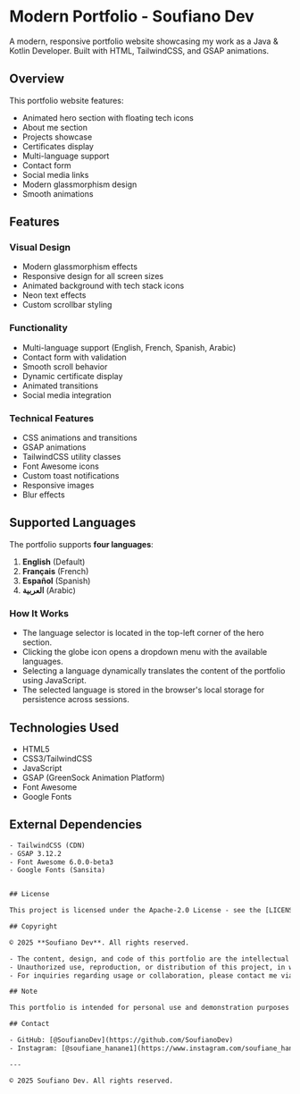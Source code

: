 # Modern Portfolio - Soufiano Dev

A modern, responsive portfolio website showcasing my work as a Java & Kotlin Developer. Built with HTML, TailwindCSS, and GSAP animations.

## Overview

This portfolio website features:
- Animated hero section with floating tech icons
- About me section
- Projects showcase
- Certificates display
- Multi-language support
- Contact form
- Social media links
- Modern glassmorphism design
- Smooth animations

## Features

### Visual Design
- Modern glassmorphism effects
- Responsive design for all screen sizes
- Animated background with tech stack icons
- Neon text effects
- Custom scrollbar styling

### Functionality
- Multi-language support (English, French, Spanish, Arabic)
- Contact form with validation
- Smooth scroll behavior
- Dynamic certificate display
- Animated transitions
- Social media integration

### Technical Features
- CSS animations and transitions
- GSAP animations
- TailwindCSS utility classes
- Font Awesome icons
- Custom toast notifications
- Responsive images
- Blur effects

## Supported Languages

The portfolio supports **four languages**:
1. **English** (Default)
2. **Français** (French)
3. **Español** (Spanish)
4. **العربية** (Arabic)

### How It Works
- The language selector is located in the top-left corner of the hero section.
- Clicking the globe icon opens a dropdown menu with the available languages.
- Selecting a language dynamically translates the content of the portfolio using JavaScript.
- The selected language is stored in the browser's local storage for persistence across sessions.


## Technologies Used

- HTML5
- CSS3/TailwindCSS
- JavaScript
- GSAP (GreenSock Animation Platform)
- Font Awesome
- Google Fonts

## External Dependencies

```html
- TailwindCSS (CDN)
- GSAP 3.12.2
- Font Awesome 6.0.0-beta3
- Google Fonts (Sansita)


## License

This project is licensed under the Apache-2.0 License - see the [LICENSE](LICENSE) file for details.

## Copyright

© 2025 **Soufiano Dev**. All rights reserved.

- The content, design, and code of this portfolio are the intellectual property of Soufiano Dev.
- Unauthorized use, reproduction, or distribution of this project, in whole or in part, is strictly prohibited without prior written permission.
- For inquiries regarding usage or collaboration, please contact me via the provided contact form or social media links.

## Note

This portfolio is intended for personal use and demonstration purposes only. It is not designed to be installable or reusable by others.

## Contact

- GitHub: [@SoufianoDev](https://github.com/SoufianoDev)
- Instagram: [@soufiane_hanane1](https://www.instagram.com/soufiane_hanane1/)

---

© 2025 Soufiano Dev. All rights reserved.

